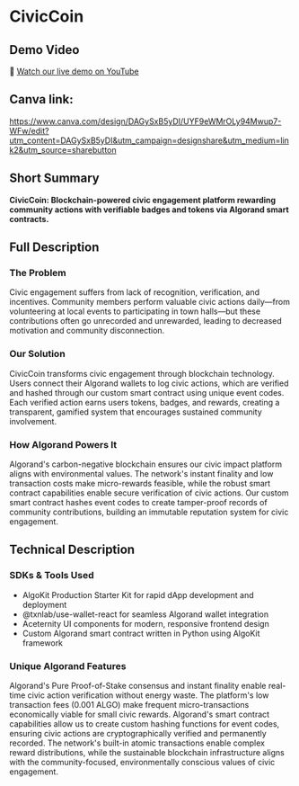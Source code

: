 # CivicCoin

## Demo Video
🎥 [Watch our live demo on YouTube](https://youtu.be/wz42oooWb7c)

## Canva link:
https://www.canva.com/design/DAGySxB5yDI/UYF9eWMrOLy94Mwup7-WFw/edit?utm_content=DAGySxB5yDI&utm_campaign=designshare&utm_medium=link2&utm_source=sharebutton

## Short Summary
**CivicCoin: Blockchain-powered civic engagement platform rewarding community actions with verifiable badges and tokens via Algorand smart contracts.**

## Full Description

### The Problem
Civic engagement suffers from lack of recognition, verification, and incentives. Community members perform valuable civic actions daily—from volunteering at local events to participating in town halls—but these contributions often go unrecorded and unrewarded, leading to decreased motivation and community disconnection.

### Our Solution
CivicCoin transforms civic engagement through blockchain technology. Users connect their Algorand wallets to log civic actions, which are verified and hashed through our custom smart contract using unique event codes. Each verified action earns users tokens, badges, and rewards, creating a transparent, gamified system that encourages sustained community involvement.

### How Algorand Powers It
Algorand's carbon-negative blockchain ensures our civic impact platform aligns with environmental values. The network's instant finality and low transaction costs make micro-rewards feasible, while the robust smart contract capabilities enable secure verification of civic actions. Our custom smart contract hashes event codes to create tamper-proof records of community contributions, building an immutable reputation system for civic engagement.

## Technical Description

### SDKs & Tools Used
- AlgoKit Production Starter Kit for rapid dApp development and deployment
- @txnlab/use-wallet-react for seamless Algorand wallet integration
- Aceternity UI components for modern, responsive frontend design
- Custom Algorand smart contract written in Python using AlgoKit framework

### Unique Algorand Features
Algorand's Pure Proof-of-Stake consensus and instant finality enable real-time civic action verification without energy waste. The platform's low transaction fees (0.001 ALGO) make frequent micro-transactions economically viable for small civic rewards. Algorand's smart contract capabilities allow us to create custom hashing functions for event codes, ensuring civic actions are cryptographically verified and permanently recorded. The network's built-in atomic transactions enable complex reward distributions, while the sustainable blockchain infrastructure aligns with the community-focused, environmentally conscious values of civic engagement.